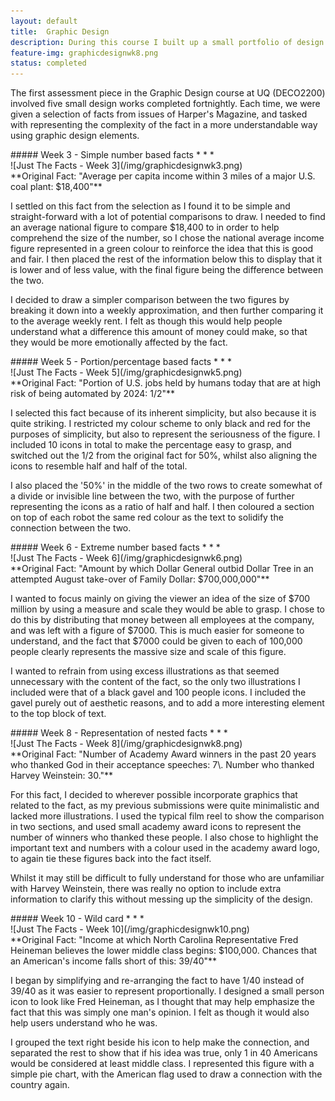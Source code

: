 ```yaml
---
layout: default
title:  Graphic Design
description: During this course I built up a small portfolio of design works which aim to represent complex facts in an interesting visual way.
feature-img: graphicdesignwk8.png
status: completed
---
```


The first assessment piece in the Graphic Design course at UQ (DECO2200) involved five small design works completed fortnightly. Each time, we were given a selection of facts from issues of Harper's Magazine, and tasked with representing the complexity of the fact in a more understandable way using graphic design elements.

<div class="col-lg-12" markdown="1">
##### Week 3 - Simple number based facts
* * *
<div class="col-md-4 col-sm-12" markdown="1">
![Just The Facts - Week 3](/img/graphicdesignwk3.png)
</div>

<div class="col-md-8 col-sm-12" markdown="1">
**Original Fact: "Average per capita income within 3 miles of a major U.S. coal plant: $18,400"**

I settled on this fact from the selection as I found it to be simple and straight-forward with a lot of potential comparisons to draw. I needed to find an average national figure to compare $18,400 to in order to help comprehend the size of the number, so I chose the national average income figure represented in a green colour to reinforce the idea that this is good and fair. I then placed the rest of the information below this to display that it is lower and of less value, with the final figure being the difference between the two.

I decided to draw a simpler comparison between the two figures by breaking it down into a weekly approximation, and then further comparing it to the average weekly rent. I felt as though this would help people understand what a difference this amount of money could make, so that they would be more emotionally affected by the fact.
</div>
</div>

<div class="col-lg-12" markdown="1">
##### Week 5 - Portion/percentage based facts
* * *
<div class="col-md-4 col-sm-12" markdown="1">
![Just The Facts - Week 5](/img/graphicdesignwk5.png)
</div>

<div class="col-md-8 col-sm-12" markdown="1">
**Original Fact: "Portion of U.S. jobs held by humans today that are at high risk of being automated by 2024: 1/2"**

I selected this fact because of its inherent simplicity, but also because it is quite striking. I restricted my colour scheme to only black and red for the purposes of simplicity, but also to represent the seriousness of the figure. I included 10 icons in total to make the percentage easy to grasp, and switched out the 1/2 from the original fact for 50%, whilst also aligning the icons to resemble half and half of the total.

I also placed the '50%' in the middle of the two rows to create somewhat of a divide or invisible line between the two, with the purpose of further representing the icons as a ratio of half and half. I then coloured a section on top of each robot the same red colour as the text to solidify the connection between the two.
</div>
</div>

<div class="col-lg-12" markdown="1">
##### Week 6 - Extreme number based facts
* * *
<div class="col-md-4 col-sm-12" markdown="1">
![Just The Facts - Week 6](/img/graphicdesignwk6.png)
</div>

<div class="col-md-8 col-sm-12" markdown="1">
**Original Fact: "Amount by which Dollar General outbid Dollar Tree in an attempted August take-over of Family Dollar: $700,000,000"**

I wanted to focus mainly on giving the viewer an idea of the size of $700 million by using a measure and scale they would be able to grasp. I chose to do this by distributing that money between all employees at the company, and was left with a figure of $7000\. This is much easier for someone to understand, and the fact that $7000 could be given to each of 100,000 people clearly represents the massive size and scale of this figure.

I wanted to refrain from using excess illustrations as that seemed unnecessary with the content of the fact, so the only two illustrations I included were that of a black gavel and 100 people icons. I included the gavel purely out of aesthetic reasons, and to add a more interesting element to the top block of text.
</div>
</div>

<div class="col-lg-12" markdown="1">
##### Week 8 - Representation of nested facts
* * *
<div class="col-md-4 col-sm-12" markdown="1">
![Just The Facts - Week 8](/img/graphicdesignwk8.png)
</div>

<div class="col-md-8 col-sm-12" markdown="1">
**Original Fact: "Number of Academy Award winners in the past 20 years who thanked God in their acceptance speeches: 7\. Number who thanked Harvey Weinstein: 30."**

For this fact, I decided to wherever possible incorporate graphics that related to the fact, as my previous submissions were quite minimalistic and lacked more illustrations. I used the typical film reel to show the comparison in two sections, and used small academy award icons to represent the number of winners who thanked these people. I also chose to highlight the important text and numbers with a colour used in the academy award logo, to again tie these figures back into the fact itself.

Whilst it may still be difficult to fully understand for those who are unfamiliar with Harvey Weinstein, there was really no option to include extra information to clarify this without messing up the simplicity of the design.
</div>
</div>

<div class="col-lg-12" markdown="1">
##### Week 10 - Wild card
* * *
<div class="col-md-4 col-sm-12" markdown="1">
![Just The Facts - Week 10](/img/graphicdesignwk10.png)
</div>

<div class="col-md-8 col-sm-12" markdown="1">
**Original Fact: "Income at which North Carolina Representative Fred Heineman believes the lower middle class begins: $100,000. Chances that an American's income falls short of this: 39/40"**

I began by simplifying and re-arranging the fact to have 1/40 instead of 39/40 as it was easier to represent proportionally. I designed a small person icon to look like Fred Heineman, as I thought that may help emphasize the fact that this was simply one man's opinion. I felt as though it would also help users understand who he was.

I grouped the text right beside his icon to help make the connection, and separated the rest to show that if his idea was true, only 1 in 40 Americans would be considered at least middle class. I represented this figure with a simple pie chart, with the American flag used to draw a connection with the country again.
<div class="spacer"></div>
</div>
</div>
